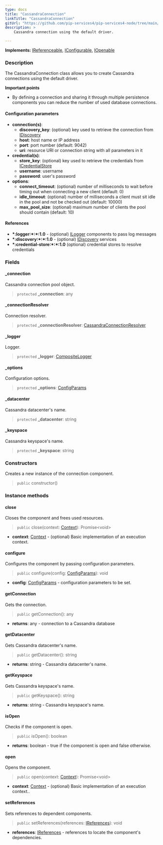 ```yaml
---
type: docs
title: "CassandraConnection"
linkTitle: "CassandraConnection"
gitUrl: "https://github.com/pip-services4/pip-services4-node/tree/main/pip-services4-cassandra-node"
description: >
    Cassandra connection using the default driver.

---
```


**Implements:** [IReferenceable](../../../components/refer/ireferenceable), [IConfigurable](../../../components/config/iconfigurable),
[IOpenable](../../../components/run/iopenable)

### Description
The CassandraConnection class allows you to create Cassandra connections using the default driver.

**Important points**

- By defining a connection and sharing it through multiple persistence components you can reduce the number of used database connections.

#### Configuration parameters

- **connection(s)**:    
    - **discovery_key**: (optional) key used to retrieve the connection from [IDiscovery](../../../config/connect/idiscovery)
    - **host**: host name or IP address
    - **port**: port number (default: 9042)
    - **uri**: resource URI or connection string with all parameters in it
- **credential(s)**:    
    - **store_key**: (optional) key used to retrieve the credentials from [ICredentialStore](../../../config/auth/icredential_store/)
    - **username**: username
    - **password**: user's password
- **options**:
    - **connect_timeout**: (optional) number of milliseconds to wait before timing out when connecting a new client (default: 0)
    - **idle_timeout**: (optional) number of milliseconds a client must sit idle in the pool and not be checked out (default: 10000)
    - **max_pool_size**: (optional) maximum number of clients the pool should contain (default: 10)

#### References
- **\*:logger:\*:\*:1.0** - (optional) [ILogger](../../../observability/log/ilogger) components to pass log messages
- **\*:discovery:\*:\*:1.0** - (optional) [IDiscovery](../../../config/connect/idiscovery) services
- **\*:credential-store:\*:\*:1.0** (optional) credential stores to resolve credentials


### Fields

<span class="hide-title-link">


#### _connection
Cassandra connection pool object.
> `protected` **_connection**: any

#### _connectionResolver
Connection resolver.
> `protected` **_connectionResolver**: [CassandraConnectionResolver](../cassandra_connection_resolver)

#### _logger
Logger.
> `protected` **_logger**: [CompositeLogger](../../../observability/log/composite_logger)

#### _options
Configuration options.
> `protected` **_options**: [ConfigParams](../../../components/config/config_params)

#### _datacenter
Cassandra datacenter's name.
> `protected` **_datacenter**: string

#### _keyspace
Cassandra keyspace's name.
> `protected` **_keyspace**: string

</span>

### Constructors
Creates a new instance of the connection component.

> `public` constructor()


### Instance methods

#### close
Closes the component and frees used resources.

> `public` close(context: [Context](../../../components/context/context)): Promise\<void\>

- **context**: [Context](../../../components/context/context) - (optional) Basic implementation of an execution context.


#### configure
Configures the component by passing configuration parameters.

> `public` configure(config: [ConfigParams](../../../components/config/config_params)): void

- **config**: [ConfigParams](../../../components/config/config_params) - configuration parameters to be set.


#### getConnection
Gets the connection.
> `public` getConnection(): any

- **returns**: any - connection to a Cassandra database


#### getDatacenter
Gets Cassandra datacenter's name.

> `public` getDatacenter(): string

- **returns**: string - Cassandra datacenter's name.

#### getKeyspace
Gets Cassandra keyspace's name.
> `public` getKeyspace(): string

- **returns**: string - Cassandra keyspace's name.

#### isOpen
Checks if the component is open.

> `public` isOpen(): boolean

- **returns**: boolean - true if the component is open and false otherwise.


#### open
Opens the component.

> `public` open(context: [Context](../../../components/context/context)): Promise\<void\>

- **context**: [Context](../../../components/context/context) - (optional) Basic implementation of an execution context..


#### setReferences
Sets references to dependent components.

> `public` setReferences(references: [IReferences](../../../components/refer/ireferences)): void

- **references**: [IReferences](../../../components/refer/ireferences) - references to locate the component's dependencies.
